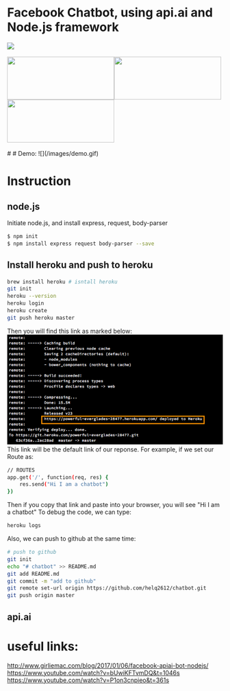 # Facebook Chatbot, using api.ai and Node.js framework

![](https://nodejs.org/static/images/logos/nodejs-new-pantone-black.png=100x2000)



<p></p>
<img src="https://nodejs.org/static/images/logos/nodejs-new-pantone-black.png" width="250" height="100" align="left">
<img src="https://blog.phusion.nl/content/images/2016/07/Heroku.png" width="250" height="100" align="left">
<img src="https://res.cloudinary.com/crunchbase-production/image/upload/v1422021886/kixmf5uejurno2j4resu.png" width="250" height="100">
<p></p>
#
# Demo:
![](/images/demo.gif)

#
# Instruction
## node.js
Initiate node.js, and install express, request, body-parser
```sh
$ npm init
$ npm install express request body-parser --save
```
## Install heroku and push to heroku
```sh
brew install heroku # isntall heroku
git init
heroku --version
heroku login
heroku create
git push heroku master
```
Then you will find this link as marked below:
![My large image](images/heroku.png)
This link will be the default link of our reponse. For example, if we set our Route as:
```sh
// ROUTES
app.get('/', function(req, res) {
	res.send("Hi I am a chatbot")
})
```
Then if you copy that link and paste into your browser, you will see "Hi I am a chatbot"
To debug the code, we can type:
```sh
heroku logs
```
Also, we can push to github at the same time:
```sh
# push to github
git init
echo "# chatbot" >> README.md
git add README.md
git commit -m "add to github"
git remote set-url origin https://github.com/helq2612/chatbot.git
git push origin master
```

## api.ai

# useful links:
http://www.girliemac.com/blog/2017/01/06/facebook-apiai-bot-nodejs/
https://www.youtube.com/watch?v=bUwiKFTvmDQ&t=1046s
https://www.youtube.com/watch?v=P1on3cnpieo&t=361s
